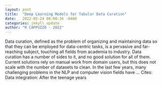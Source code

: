 ```yaml
---
layout: post
title:  "Deep Learning Models for Tabular Data Curation"
date:   2022-05-24 00:00:36 -0400
categories: jekyll update
author: "R CAPPUZZO - 2022"
---
```

Data curation, defined as the problem of organizing and maintaining data so that they can be employed for data-centric tasks, is a pervasive and far-reaching subject, touching all fields from academia to industry. Data curation has a number of sides to it, and no good solution for all of them. Current solutions rely on manual work from domain users, but this does not scale with the number of datasets to clean. In the last few years, many challenging problems in the NLP and computer vision fields have … Cites: ‪Data integration: After the teenage years‬